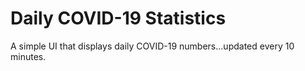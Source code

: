 # Daily COVID-19 Statistics

A simple UI that displays daily COVID-19 numbers...updated every 10 minutes. 
